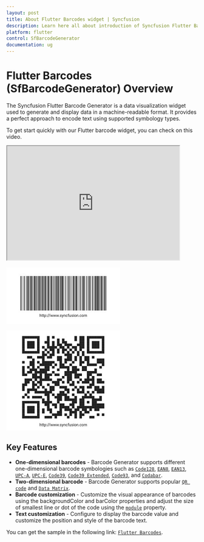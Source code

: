 ```yaml
---
layout: post
title: About Flutter Barcodes widget | Syncfusion
description: Learn here all about introduction of Syncfusion Flutter Barcodes (SfBarcodeGenerator) widget, its features, and more.
platform: flutter
control: SfBarcodeGenerator
documentation: ug
---
```


# Flutter Barcodes (SfBarcodeGenerator) Overview

The Syncfusion Flutter Barcode Generator is a data visualization widget used to generate and display data in a machine-readable format. It provides a perfect approach to encode text using supported symbology types.

To get start quickly with our Flutter barcode widget, you can check on this video.

<style>#flutterChartOverview{width : 90% !important; height: 300px !important }</style>
<iframe id='flutterChartOverview' src='https://www.youtube.com/embed/ckAHrT2CR8A'></iframe>

![Overview flutter barcode](images/getting-started/overview1.jpg)

![Overview flutter QR Code](images/getting-started/getting_started3.jpg)

## Key Features

* **One-dimensional barcodes** - Barcode Generator supports different one-dimensional barcode symbologies such as [`Code128`](https://pub.dev/documentation/syncfusion_flutter_barcodes/latest/barcodes/Code128-class.html), [`EAN8`](https://pub.dev/documentation/syncfusion_flutter_barcodes/latest/barcodes/EAN8-class.html), [`EAN13`](https://pub.dev/documentation/syncfusion_flutter_barcodes/latest/barcodes/EAN13-class.html), [`UPC-A`](https://pub.dev/documentation/syncfusion_flutter_barcodes/latest/barcodes/UPCA-class.html), [`UPC-E`](https://pub.dev/documentation/syncfusion_flutter_barcodes/latest/barcodes/UPCE-class.html), [`Code39`](https://pub.dev/documentation/syncfusion_flutter_barcodes/latest/barcodes/Code39-class.html), [`Code39 Extended`](https://pub.dev/documentation/syncfusion_flutter_barcodes/latest/barcodes/Code39Extended-class.html), [`Code93`](https://pub.dev/documentation/syncfusion_flutter_barcodes/latest/barcodes/Code93-class.html), and [`Codabar`](https://pub.dev/documentation/syncfusion_flutter_barcodes/latest/barcodes/Codabar-class.html). 
* **Two-dimensional barcode** - Barcode Generator supports popular [`QR code`](https://pub.dev/documentation/syncfusion_flutter_barcodes/latest/barcodes/QRCode-class.html) and [`Data Matrix`](https://pub.dev/documentation/syncfusion_flutter_barcodes/latest/barcodes/DataMatrix-class.html).
* **Barcode customization** - Customize the visual appearance of barcodes using the backgroundColor and barColor properties and adjust the size of smallest line or dot of the code using the [`module`](https://pub.dev/documentation/syncfusion_flutter_barcodes/latest/barcodes/Symbology/module.html) property.
* **Text customization** - Configure to display the barcode value and customize the position and style of the barcode text.

You can get the sample in the following link: [`Flutter Barcodes`](https://github.com/syncfusion/flutter-examples).